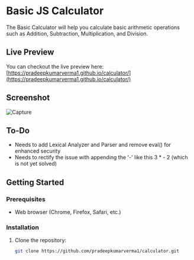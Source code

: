 # Basic JS Calculator

The Basic Calculator will help you calculate basic arithmetic operations such as Addition, Subtraction, Multiplication, and Division.

## Live Preview

You can checkout the live preview here: [https://pradeepkumarverma1.github.io/calculator/](https://pradeepkumarverma1.github.io/calculator/)

## Screenshot
![Capture](https://github.com/pradeepkumarverma1/calculator/assets/132253060/5cc254b3-20ac-4e78-9881-80477d54ead7)

## To-Do

- Needs to add Lexical Analyzer and Parser and remove eval() for enhanced security
- Needs to rectify the issue with appending the '-' like this 3 * - 2 (which is not yet solved)

## Getting Started

### Prerequisites

- Web browser (Chrome, Firefox, Safari, etc.)

### Installation

1. Clone the repository:

   ```bash
   git clone https://github.com/pradeepkumarverma1/calculator.git
